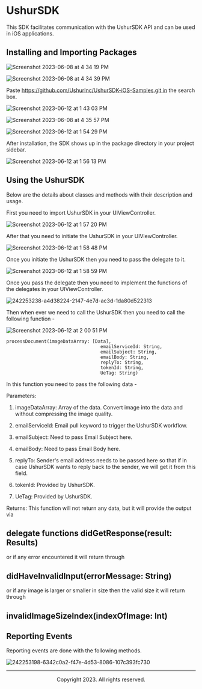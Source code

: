 # UshurSDK

This SDK facilitates communication with the UshurSDK API and can be used in iOS applications.

## Installing and Importing Packages

![Screenshot 2023-06-08 at 4 34 19 PM](https://github.com/UshurInc/UshurMobileSDK/assets/83643420/7963ccec-1b80-4d25-987f-a7e758f68a3d)

![Screenshot 2023-06-08 at 4 34 39 PM](https://github.com/UshurInc/UshurMobileSDK/assets/83643420/5444d662-88c3-4e1a-9fe0-ff8f3c3dd2aa)

Paste https://github.com/UshurInc/UshurSDK-iOS-Samples.git in the search box.

![Screenshot 2023-06-12 at 1 43 03 PM](https://github.com/UshurInc/UshurSDK-iOS-Samples/assets/83643420/ad24793b-39f0-4cce-b52e-027df0c39832)

![Screenshot 2023-06-08 at 4 35 57 PM](https://github.com/UshurInc/UshurMobileSDK/assets/83643420/7172485f-6401-48c8-bf28-0f9f1d0f1578)

![Screenshot 2023-06-12 at 1 54 29 PM](https://github.com/UshurInc/UshurSDK-iOS-Samples/assets/83643420/3eb2b3cc-fcfc-4d3f-8fde-faec45a94f9f)

After installation, the SDK shows up in the package directory in your project sidebar.

![Screenshot 2023-06-12 at 1 56 13 PM](https://github.com/UshurInc/UshurSDK-iOS-Samples/assets/83643420/6cb870d8-2406-439d-8683-db31c72a9a80)

## Using the UshurSDK

Below are the details about classes and methods with their description and usage.

First you need to import UshurSDK in your UIViewController.

![Screenshot 2023-06-12 at 1 57 20 PM](https://github.com/UshurInc/UshurSDK-iOS-Samples/assets/83643420/7d06091b-7f84-49b7-99dc-7862cf2f05aa)

After that you need to initiate the UshurSDK in your UIViewController.

![Screenshot 2023-06-12 at 1 58 48 PM](https://github.com/UshurInc/UshurSDK-iOS-Samples/assets/83643420/2f872880-4ab3-46ed-b25c-8a32aef575d7)

Once you initiate the UshurSDK then you need to pass the delegate to it.

![Screenshot 2023-06-12 at 1 58 59 PM](https://github.com/UshurInc/UshurSDK-iOS-Samples/assets/83643420/20d6fad9-1dc5-4d23-bf11-91b9c013b4f8)

Once you pass the delegate then you need to implement the functions of the delegates in your UIViewController.

![242253238-a4d38224-2147-4e7d-ac3d-1da80d522313](https://github.com/UshurInc/UshurMobileSDK/assets/83643420/b7ab86c8-f630-422e-b514-83244763675b)

Then when ever we need to call the UshurSDK then you need to call the following function -

![Screenshot 2023-06-12 at 2 00 51 PM](https://github.com/UshurInc/UshurSDK-iOS-Samples/assets/83643420/23ae59a1-bd8d-47d0-b3aa-a4f80bc841f8)

    processDocument(imageDataArray: [Data],
                                       emailServiceId: String,
                                       emailSubject: String,
                                       emailBody: String,
                                       replyTo: String,
                                       tokenId: String,
                                       UeTag: String) 

In this function you need to pass the following data -

Parameters:

 1. imageDataArray: Array of the data. Convert image into the data and without compressing the image quality.

 2. emailServiceId: Email pull keyword to trigger the UshurSDK workflow.

 3. emailSubject: Need to pass Email Subject here.

 4. emailBody: Need to pass Email Body here.

 5. replyTo: Sender's email address needs to be passed here so that if in case UshurSDK wants to reply back to the sender, we will get it from this field.

 6. tokenId: Provided by UshurSDK.

 7. UeTag: Provided by UshurSDK.
   
Returns: This function will not return any data, but it will provide the output via 
## delegate functions didGetResponse(result: Results) 
or if any error encountered it will return through 
## didHaveInvalidInput(errorMessage: String)
or if any image is larger or smaller in size then the valid size it will return through 
## invalidImageSizeIndex(indexOfImage: Int)

## Reporting Events

Reporting events are done with the following methods.

![242253198-6342c0a2-f47e-4d53-8086-107c393fc730](https://github.com/UshurInc/UshurMobileSDK/assets/83643420/3c129c75-6ea6-4207-b4cc-190e73279fbe)

***
<p align="center">Copyright 2023. All rights reserved.</p>
